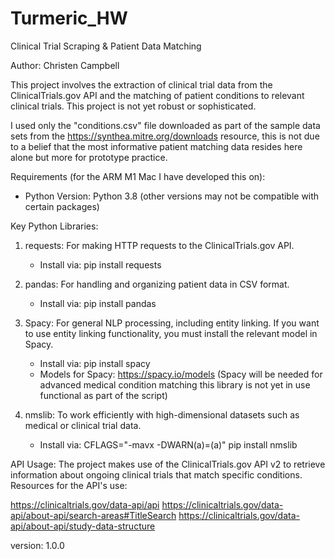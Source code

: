 # Turmeric_HW
Clinical Trial Scraping & Patient Data Matching

Author: Christen Campbell

This project involves the extraction of clinical trial data from the ClinicalTrials.gov API
and the matching of patient conditions to relevant clinical trials. This project is not yet
robust or sophisticated.

I used only the "conditions.csv" file downloaded as part of the sample data sets from the
https://synthea.mitre.org/downloads resource, this is not due to a belief that the most
informative patient matching data resides here alone but more for prototype practice.


Requirements (for the ARM M1 Mac I have developed this on):
- Python Version: Python 3.8 (other versions may not be compatible with certain packages)

Key Python Libraries:
1. requests: For making HTTP requests to the ClinicalTrials.gov API.
   - Install via: pip install requests

2. pandas: For handling and organizing patient data in CSV format.
   - Install via: pip install pandas

3. Spacy: For general NLP processing, including entity linking. If you want to use entity
   linking functionality, you must install the relevant model in Spacy.
   - Install via: pip install spacy
   - Models for Spacy: https://spacy.io/models
(Spacy will be needed for advanced medical condition matching this library is not yet in
use functional as part of the script)

4. nmslib: To work efficiently with high-dimensional datasets such as medical or clinical
   trial data.
   - Install via:
     CFLAGS="-mavx -DWARN(a)=(a)" pip install nmslib

API Usage:
The project makes use of the ClinicalTrials.gov API v2 to retrieve information about
ongoing clinical trials that match specific conditions. Resources for the API's use:

https://clinicaltrials.gov/data-api/api
https://clinicaltrials.gov/data-api/about-api/search-areas#TitleSearch
https://clinicaltrials.gov/data-api/about-api/study-data-structure

version: 1.0.0
